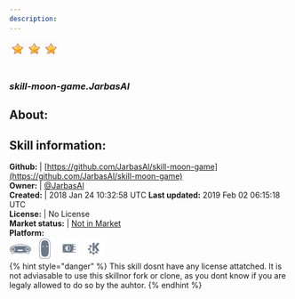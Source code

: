 ```yaml
---
description: 
---
```


![](../.gitbook/assets/star.png)![](../.gitbook/assets/star.png)![](../.gitbook/assets/star.png)  
#   
### _skill-moon-game.JarbasAl_  
## About:  


## Skill information:  
**Github:** | [https://github.com/JarbasAl/skill-moon-game](https://github.com/JarbasAl/skill-moon-game)  
**Owner:** | [@JarbasAl](https://github.com/JarbasAl)  
**Created:** | 2018 Jan 24 10:32:58 UTC  **Last updated:** 2019 Feb 02 06:15:18 UTC  
**License:** | No License  
**Market status:** | [Not in Market](https://market.mycroft.ai/skill/)  
**Platform:**  
 ![Mark I](../.gitbook/assets/mark-1-icon.png)  ![Mark II](../.gitbook/assets/mark-2-icon.png)  ![Picroft](../.gitbook/assets/picroft-icon.png)  ![plasmoid](../.gitbook/assets/kde.png)   
{% hint style="danger" %}
This skill dosnt have any license attatched. It is not adviasable to use this skillnor fork or clone, as you dont know if you are legaly allowed to do so by the auhtor.
{% endhint %}
